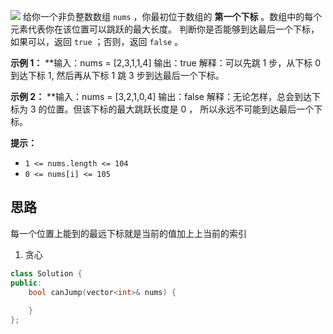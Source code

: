 ![](https://obsidian-1311563466.cos.ap-guangzhou.myqcloud.com/baguwen/20241212154304.png)
给你一个非负整数数组 `nums` ，你最初位于数组的 **第一个下标** 。数组中的每个元素代表你在该位置可以跳跃的最大长度。
判断你是否能够到达最后一个下标，如果可以，返回 `true` ；否则，返回 `false` 。

**示例 1：**
**输入：nums = [2,3,1,1,4]
输出：true
解释：可以先跳 1 步，从下标 0 到达下标 1, 然后再从下标 1 跳 3 步到达最后一个下标。

**示例 2：**
**输入：nums = [3,2,1,0,4]
输出：false
解释：无论怎样，总会到达下标为 3 的位置。但该下标的最大跳跃长度是 0 ， 所以永远不可能到达最后一个下标。

**提示：**
- `1 <= nums.length <= 104`
- `0 <= nums[i] <= 105`

## 思路

每一个位置上能到的最远下标就是当前的值加上上当前的索引


1. 贪心
```c++
class Solution {
public:
    bool canJump(vector<int>& nums) {
		
    }
};
```


